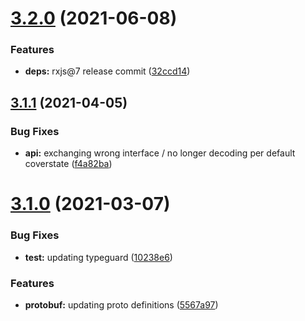 # [3.2.0](https://github.com/lucavb/esphome-ts/compare/v3.1.1...v3.2.0) (2021-06-08)


### Features

* **deps:** rxjs@7 release commit ([32ccd14](https://github.com/lucavb/esphome-ts/commit/32ccd14caedec692479c950c94d6e71cf0c4d73e))

## [3.1.1](https://github.com/lucavb/esphome-ts/compare/v3.1.0...v3.1.1) (2021-04-05)


### Bug Fixes

* **api:** exchanging wrong interface / no longer decoding per default coverstate ([f4a82ba](https://github.com/lucavb/esphome-ts/commit/f4a82ba1f371f4299a7f89dbb522656f95c4018d))

# [3.1.0](https://github.com/lucavb/esphome-ts/compare/v3.0.5...v3.1.0) (2021-03-07)


### Bug Fixes

* **test:** updating typeguard ([10238e6](https://github.com/lucavb/esphome-ts/commit/10238e6790034ead36b8b6a7f58571317a3a3368))


### Features

* **protobuf:** updating proto definitions ([5567a97](https://github.com/lucavb/esphome-ts/commit/5567a9788fa811e14ff6b5f0fce5197a57c1bd85))
